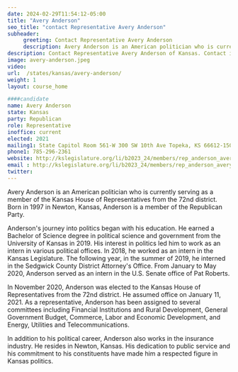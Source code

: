 ```yaml
---
date: 2024-02-29T11:54:12-05:00
title: "Avery Anderson"
seo_title: "contact Representative Avery Anderson"
subheader:
     greeting: Contact Representative Avery Anderson
     description: Avery Anderson is an American politician who is currently serving as a member of the Kansas House of Representatives from the 72nd district. Born in 1997 in Newton, Kansas, Anderson is a member of the Republican Party.
description: Contact Representative Avery Anderson of Kansas. Contact information for Avery Anderson includes email address, phone number, and mailing address.
image: avery-anderson.jpeg
video:
url:  /states/kansas/avery-anderson/
weight: 1
layout: course_home

####candidate
name: Avery Anderson
state: Kansas
party: Republican
role: Representative
inoffice: current
elected: 2021
mailing1: State Capitol Room 561-W 300 SW 10th Ave Topeka, KS 66612-1504
phone1: 785-296-2361
website: http://kslegislature.org/li/b2023_24/members/rep_anderson_avery_1/
email : http://kslegislature.org/li/b2023_24/members/rep_anderson_avery_1/
twitter:
---
```


Avery Anderson is an American politician who is currently serving as a member of the Kansas House of Representatives from the 72nd district. Born in 1997 in Newton, Kansas, Anderson is a member of the Republican Party.

Anderson's journey into politics began with his education. He earned a Bachelor of Science degree in political science and government from the University of Kansas in 2019. His interest in politics led him to work as an intern in various political offices. In 2018, he worked as an intern in the Kansas Legislature. The following year, in the summer of 2019, he interned in the Sedgwick County District Attorney's Office. From January to May 2020, Anderson served as an intern in the U.S. Senate office of Pat Roberts.

In November 2020, Anderson was elected to the Kansas House of Representatives from the 72nd district. He assumed office on January 11, 2021. As a representative, Anderson has been assigned to several committees including Financial Institutions and Rural Development, General Government Budget, Commerce, Labor and Economic Development, and Energy, Utilities and Telecommunications.

In addition to his political career, Anderson also works in the insurance industry. He resides in Newton, Kansas. His dedication to public service and his commitment to his constituents have made him a respected figure in Kansas politics.
